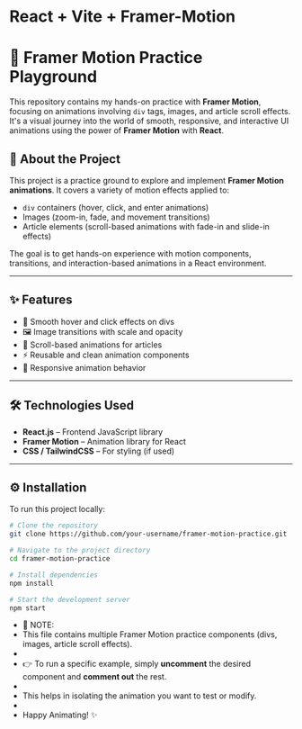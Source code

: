 # React + Vite + Framer-Motion

# 🚀 Framer Motion Practice Playground

This repository contains my hands-on practice with **Framer Motion**, focusing on animations involving `div` tags, images, and article scroll effects. It's a visual journey into the world of smooth, responsive, and interactive UI animations using the power of **Framer Motion** with **React**.

## 📖 About the Project

This project is a practice ground to explore and implement **Framer Motion animations**. It covers a variety of motion effects applied to:

- `div` containers (hover, click, and enter animations)
- Images (zoom-in, fade, and movement transitions)
- Article elements (scroll-based animations with fade-in and slide-in effects)

The goal is to get hands-on experience with motion components, transitions, and interaction-based animations in a React environment.

---

## ✨ Features

- 💫 Smooth hover and click effects on divs
- 🖼️ Image transitions with scale and opacity
- 📜 Scroll-based animations for articles
- ⚡ Reusable and clean animation components
- 📱 Responsive animation behavior

---

## 🛠️ Technologies Used

- **React.js** – Frontend JavaScript library
- **Framer Motion** – Animation library for React
- **CSS / TailwindCSS** – For styling (if used)

---

## ⚙️ Installation

To run this project locally:

```bash
# Clone the repository
git clone https://github.com/your-username/framer-motion-practice.git

# Navigate to the project directory
cd framer-motion-practice

# Install dependencies
npm install

# Start the development server
npm start
```

- 📌 NOTE:
- This file contains multiple Framer Motion practice components (divs, images, article scroll effects).
-
- 👉 To run a specific example, simply **uncomment** the desired component and **comment out** the rest.
-
- This helps in isolating the animation you want to test or modify.
-
- Happy Animating! ✨
